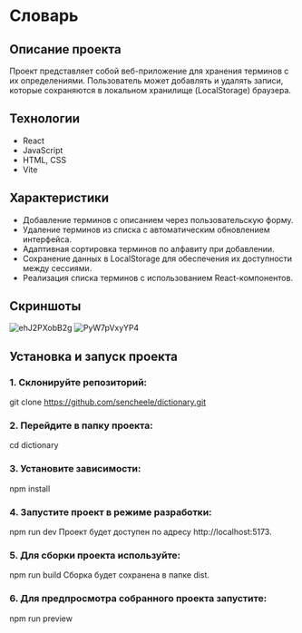 # Словарь

## Описание проекта
Проект представляет собой веб-приложение для хранения терминов с их определениями. Пользователь может добавлять и удалять записи, которые сохраняются в локальном хранилище (LocalStorage) браузера.

## Технологии
- React
- JavaScript
- HTML, CSS
- Vite

## Характеристики
- Добавление терминов с описанием через пользовательскую форму.
- Удаление терминов из списка с автоматическим обновлением интерфейса.
- Адаптивная сортировка терминов по алфавиту при добавлении.
- Сохранение данных в LocalStorage для обеспечения их доступности между сессиями.
- Реализация списка терминов с использованием React-компонентов.

## Скриншоты
![ehJ2PXobB2g](https://github.com/user-attachments/assets/b78755ba-c6b9-402f-bb35-939d69468bce)
![PyW7pVxyYP4](https://github.com/user-attachments/assets/dea4acb3-9bf2-465c-a66e-405b2088bb3c)

## Установка и запуск проекта
### 1. Склонируйте репозиторий:  
git clone https://github.com/sencheele/dictionary.git

### 2. Перейдите в папку проекта:
cd dictionary

### 3. Установите зависимости:
npm install

### 4. Запустите проект в режиме разработки:
npm run dev
Проект будет доступен по адресу http://localhost:5173.

### 5. Для сборки проекта используйте:
npm run build
Сборка будет сохранена в папке dist.

### 6. Для предпросмотра собранного проекта запустите:
npm run preview
